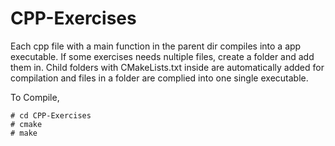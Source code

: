 # CPP-Exercises

Each cpp file with a main function in the parent dir compiles into a app executable. If some exercises needs nultiple files, create a folder and add them in. Child folders with CMakeLists.txt inside are automatically added for compilation and files in a folder are complied into one single executable.

To Compile,
  ```
  # cd CPP-Exercises
  # cmake
  # make
  ```

